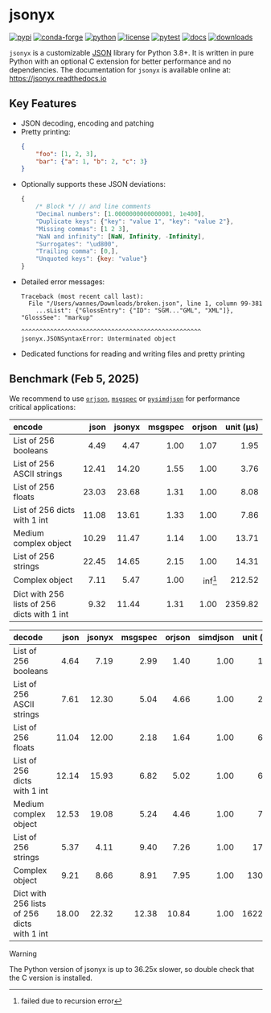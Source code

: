 # jsonyx

[![pypi](https://img.shields.io/pypi/v/jsonyx.svg)](http://pypi.org/project/jsonyx)
[![conda-forge](https://img.shields.io/conda/vn/conda-forge/jsonyx.svg)](https://anaconda.org/conda-forge/jsonyx)
[![python](https://img.shields.io/pypi/pyversions/jsonyx.svg)](http://pypi.org/project/jsonyx)
[![license](https://img.shields.io/pypi/l/jsonyx.svg)](http://pypi.org/project/jsonyx)
[![pytest](https://github.com/nineteendo/jsonyx/actions/workflows/pytest.yml/badge.svg?branch=main)](https://github.com/nineteendo/jsonyx/actions/workflows/pytest.yml)
[![docs](https://readthedocs.org/projects/jsonyx/badge/?version=stable)](https://jsonyx.readthedocs.io/en/stable/?badge=stable)
[![downloads](https://img.shields.io/pypi/dm/jsonyx.svg)](http://pypi.org/project/jsonyx)

`jsonyx` is a customizable [JSON](http://json.org) library for Python 3.8+. It
is written in pure Python with an optional C extension for better performance
and no dependencies. The documentation for `jsonyx` is available online at:
https://jsonyx.readthedocs.io

## Key Features

- JSON decoding, encoding and patching
- Pretty printing:
    ```json
    {
        "foo": [1, 2, 3],
        "bar": {"a": 1, "b": 2, "c": 3}
    }
    ```
- Optionally supports these JSON deviations:
    ```javascript
    {
        /* Block */ // and line comments
        "Decimal numbers": [1.0000000000000001, 1e400],
        "Duplicate keys": {"key": "value 1", "key": "value 2"},
        "Missing commas": [1 2 3],
        "NaN and infinity": [NaN, Infinity, -Infinity],
        "Surrogates": "\ud800",
        "Trailing comma": [0,],
        "Unquoted keys": {key: "value"}
    }
    ```
- Detailed error messages:
    ```none
    Traceback (most recent call last):
      File "/Users/wannes/Downloads/broken.json", line 1, column 99-381
        ...sList": {"GlossEntry": {"ID": "SGM..."GML", "XML"]}, "GlossSee": "markup"
                                  ^^^^^^^^^^^^^^^^^^^^^^^^^^^^^^^^^^^^^^^^^^^^^^^^^^
    jsonyx.JSONSyntaxError: Unterminated object
    ```
- Dedicated functions for reading and writing files and pretty printing

## Benchmark (Feb 5, 2025)

We recommend to use [`orjson`](https://pypi.org/project/orjson),
[`msgspec`](https://pypi.org/project/msgspec) or
[`pysimdjson`](https://pypi.org/project/pysimdjson) for performance critical
applications:

| encode                                      |  json | jsonyx | msgspec |  orjson | unit (μs) |
|:--------------------------------------------|------:|-------:|--------:|--------:|----------:|
| List of 256 booleans                        |  4.49 |   4.47 |    1.00 |    1.07 |      1.95 |
| List of 256 ASCII strings                   | 12.41 |  14.20 |    1.55 |    1.00 |      3.76 |
| List of 256 floats                          | 23.03 |  23.68 |    1.31 |    1.00 |      8.08 |
| List of 256 dicts with 1 int                | 11.08 |  13.61 |    1.33 |    1.00 |      7.86 |
| Medium complex object                       | 10.29 |  11.47 |    1.14 |    1.00 |     13.71 |
| List of 256 strings                         | 22.45 |  14.65 |    2.15 |    1.00 |     14.31 |
| Complex object                              |  7.11 |   5.47 |    1.00 | inf[^1] |    212.52 |
| Dict with 256 lists of 256 dicts with 1 int |  9.32 |  11.44 |    1.31 |    1.00 |   2359.82 |

| decode                                      |  json | jsonyx | msgspec | orjson | simdjson | unit (μs) |
|:--------------------------------------------|------:|-------:|--------:|-------:|---------:|----------:|
| List of 256 booleans                        |  4.64 |   7.19 |    2.99 |   1.40 |     1.00 |      1.42 |
| List of 256 ASCII strings                   |  7.61 |  12.30 |    5.04 |   4.66 |     1.00 |      2.87 |
| List of 256 floats                          | 11.04 |  12.00 |    2.18 |   1.64 |     1.00 |      6.23 |
| List of 256 dicts with 1 int                | 12.14 |  15.93 |    6.82 |   5.02 |     1.00 |      6.22 |
| Medium complex object                       | 12.53 |  19.08 |    5.24 |   4.46 |     1.00 |      7.72 |
| List of 256 strings                         |  5.37 |   4.11 |    9.40 |   7.26 |     1.00 |     17.52 |
| Complex object                              |  9.21 |   8.66 |    8.91 |   7.95 |     1.00 |    130.93 |
| Dict with 256 lists of 256 dicts with 1 int | 18.00 |  22.32 |   12.38 |  10.84 |     1.00 |   1622.21 |

> [!WARNING]
> The Python version of jsonyx is up to 36.25x slower, so double check that the
> C version is installed.

[^1]: failed due to recursion error